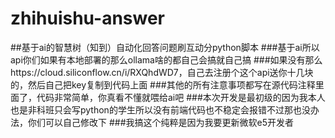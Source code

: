 # zhihuishu-answer
##基于ai的智慧树（知到）自动化回答问题刷互动分python脚本
###基于ai所以api你们如果有本地部署的那么ollama啥的都自己会搞就自己搞
###如果没有那么https://cloud.siliconflow.cn/i/RXQhdWD7，自己去注册个这个api送你十几块的，然后自己把key复制到代码上面
###其他的所有注意事项都写在源代码注释里面了，代码非常简单，你真看不懂就喂给ai吧
###本次开发是最初级的因为我本人也是非科班只会写python的学生所以没有前端代码也不稳定会报错不过那也没办法，你们可以自己修改下
###我搞这个纯粹是因为我要更新微软e5开发者
